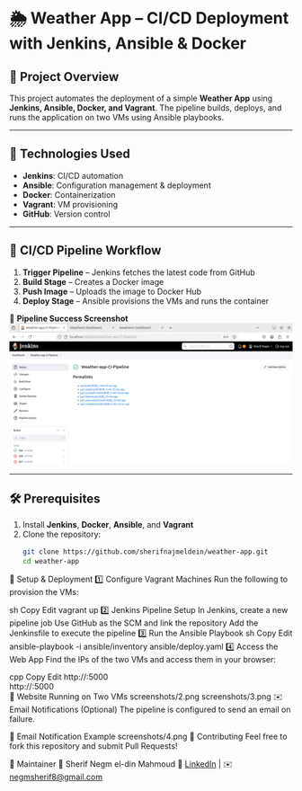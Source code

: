 # 🌦️ Weather App – CI/CD Deployment with Jenkins, Ansible & Docker  

## 📌 Project Overview  
This project automates the deployment of a simple **Weather App** using **Jenkins, Ansible, Docker, and Vagrant**. The pipeline builds, deploys, and runs the application on two VMs using Ansible playbooks.  

---

## 🚀 Technologies Used  

- **Jenkins**: CI/CD automation  
- **Ansible**: Configuration management & deployment  
- **Docker**: Containerization  
- **Vagrant**: VM provisioning  
- **GitHub**: Version control  

---

## 📜 CI/CD Pipeline Workflow  

1. **Trigger Pipeline** – Jenkins fetches the latest code from GitHub  
2. **Build Stage** – Creates a Docker image  
3. **Push Image** – Uploads the image to Docker Hub  
4. **Deploy Stage** – Ansible provisions the VMs and runs the container  

📸 **Pipeline Success Screenshot**  
![Pipeline Success](screenshots/1.png)  

---

## 🛠️ Prerequisites  

1. Install **Jenkins**, **Docker**, **Ansible**, and **Vagrant**  
2. Clone the repository:  
   ```sh
   git clone https://github.com/sherifnajmeldein/weather-app.git
   cd weather-app
🔧 Setup & Deployment
1️⃣ Configure Vagrant Machines
Run the following to provision the VMs:

sh
Copy
Edit
vagrant up
2️⃣ Jenkins Pipeline Setup
In Jenkins, create a new pipeline job
Use GitHub as the SCM and link the repository
Add the Jenkinsfile to execute the pipeline
3️⃣ Run the Ansible Playbook
sh
Copy
Edit
ansible-playbook -i ansible/inventory ansible/deploy.yaml
4️⃣ Access the Web App
Find the IPs of the two VMs and access them in your browser:

cpp
Copy
Edit
http://<vm1-ip>:5000  
http://<vm2-ip>:5000  
📸 Website Running on Two VMs
screenshots/2.png
screenshots/3.png
✉️ Email Notifications (Optional)
The pipeline is configured to send an email on failure.

📸 Email Notification Example
screenshots/4.png
🤝 Contributing
Feel free to fork this repository and submit Pull Requests!

📌 Maintainer
👤 Sherif Negm el-din Mahmoud
🔗 [LinkedIn](https://www.linkedin.com/in/sherif-negm-300b451ba/) | ✉️ negmsherif8@gmail.com
